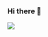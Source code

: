 ### Hi there 👋

<img src="https://img.shields.io/badge/CSS3-1572B6?style=flat-square&logo=CSS3&logoColor=white"/>
